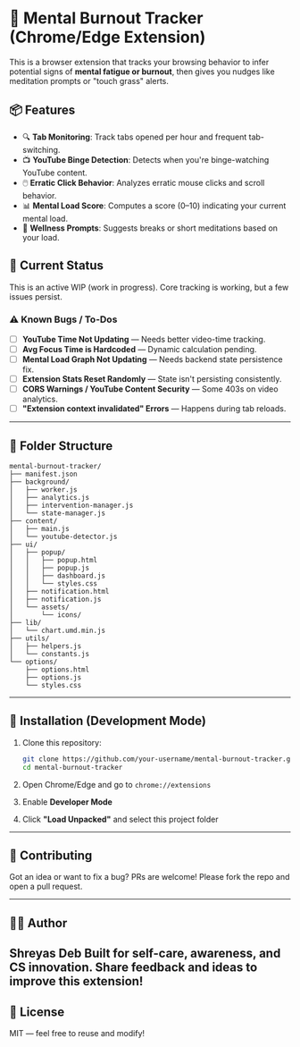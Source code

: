 # 🧠 Mental Burnout Tracker (Chrome/Edge Extension)

This is a browser extension that tracks your browsing behavior to infer potential signs of **mental fatigue or burnout**, then gives you nudges like meditation prompts or "touch grass" alerts.

## 📦 Features

- 🔍 **Tab Monitoring**: Track tabs opened per hour and frequent tab-switching.
- 📺 **YouTube Binge Detection**: Detects when you're binge-watching YouTube content.
- 🖱️ **Erratic Click Behavior**: Analyzes erratic mouse clicks and scroll behavior.
- 📊 **Mental Load Score**: Computes a score (0–10) indicating your current mental load.
- 🧘 **Wellness Prompts**: Suggests breaks or short meditations based on your load.

## 🧪 Current Status

This is an active WIP (work in progress). Core tracking is working, but a few issues persist.

### ⚠️ Known Bugs / To-Dos

- [ ] **YouTube Time Not Updating** — Needs better video-time tracking.
- [ ] **Avg Focus Time is Hardcoded** — Dynamic calculation pending.
- [ ] **Mental Load Graph Not Updating** — Needs backend state persistence fix.
- [ ] **Extension Stats Reset Randomly** — State isn't persisting consistently.
- [ ] **CORS Warnings / YouTube Content Security** — Some 403s on video analytics.
- [ ] **"Extension context invalidated" Errors** — Happens during tab reloads.

---

## 🧩 Folder Structure

```
mental-burnout-tracker/
├── manifest.json
├── background/
│   ├── worker.js
│   ├── analytics.js
│   ├── intervention-manager.js
│   └── state-manager.js
├── content/
│   ├── main.js
│   └── youtube-detector.js
├── ui/
│   ├── popup/
│   │   ├── popup.html
│   │   ├── popup.js
│   │   ├── dashboard.js
│   │   └── styles.css
│   ├── notification.html
│   ├── notification.js
│   └── assets/
│       └── icons/
├── lib/
│   └── chart.umd.min.js
├── utils/
│   ├── helpers.js
│   └── constants.js
└── options/
    ├── options.html
    ├── options.js
    └── styles.css
```

---

## 🚀 Installation (Development Mode)

1. Clone this repository:
    ```bash
    git clone https://github.com/your-username/mental-burnout-tracker.git
    cd mental-burnout-tracker
    ```

2. Open Chrome/Edge and go to `chrome://extensions`

3. Enable **Developer Mode**

4. Click **"Load Unpacked"** and select this project folder

---

## 👷 Contributing

Got an idea or want to fix a bug? PRs are welcome! Please fork the repo and open a pull request.

---

## 🙋‍♂️ Author

**Shreyas Deb**
Built for self-care, awareness, and CS innovation.
Share feedback and ideas to improve this extension!
---

## 📄 License

MIT — feel free to reuse and modify!

